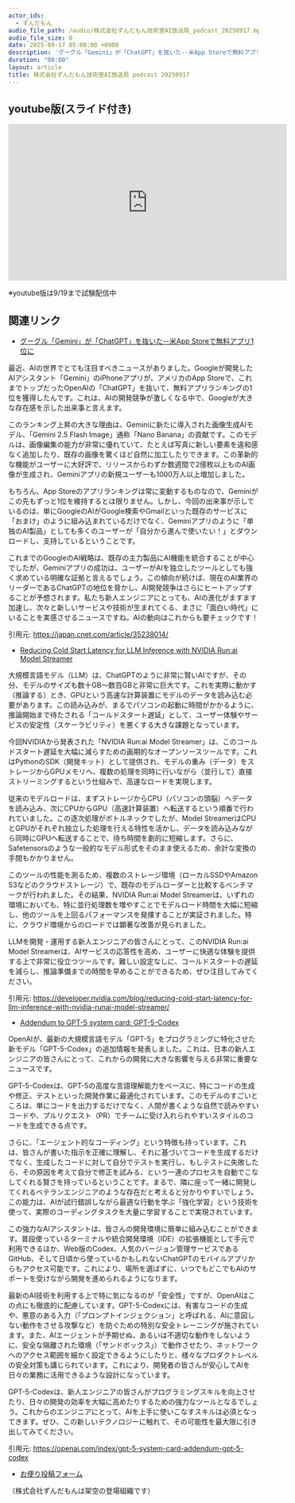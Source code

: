 ```yaml
---
actor_ids:
  - ずんだもん
audio_file_path: /audio/株式会社ずんだもん技術室AI放送局_podcast_20250917.mp3
audio_file_size: 0
date: 2025-09-17 05:00:00 +0900
description: 'グーグル「Gemini」が「ChatGPT」を抜いた--米App Storeで無料アプリ1位に、Reducing Cold Start Latency for LLM Inference with NVIDIA Run:ai Model Streamer、Addendum to GPT-5 system card: GPT-5-Codex'
duration: "00:00"
layout: article
title: 株式会社ずんだもん技術室AI放送局 podcast 20250917
---
```


## youtube版(スライド付き)

<iframe width="560" height="315" src="https://www.youtube.com/embed/Vd83Ro2EpKg?si=dMjKTMPdKAtvwNM1" title="YouTube video player" frameborder="0" allow="accelerometer; autoplay; clipboard-write; encrypted-media; gyroscope; picture-in-picture; web-share" referrerpolicy="strict-origin-when-cross-origin" allowfullscreen></iframe>

※youtube版は9/19まで試験配信中

## 関連リンク


- [グーグル「Gemini」が「ChatGPT」を抜いた--米App Storeで無料アプリ1位に](https://japan.cnet.com/article/35238014/)  


最近、AIの世界でとても注目すべきニュースがありました。Googleが開発したAIアシスタント「Gemini」のiPhoneアプリが、アメリカのApp Storeで、これまでトップだったOpenAIの「ChatGPT」を抜いて、無料アプリランキングの1位を獲得したんです。これは、AIの開発競争が激しくなる中で、Googleが大きな存在感を示した出来事と言えます。

このランキング上昇の大きな理由は、Geminiに新たに導入された画像生成AIモデル、「Gemini 2.5 Flash Image」通称「Nano Banana」の貢献です。このモデルは、画像編集の能力が非常に優れていて、たとえば写真に新しい要素を違和感なく追加したり、既存の画像を驚くほど自然に加工したりできます。この革新的な機能がユーザーに大好評で、リリースからわずか数週間で2億枚以上ものAI画像が生成され、Geminiアプリの新規ユーザーも1000万人以上増加しました。

もちろん、App Storeのアプリランキングは常に変動するものなので、Geminiがこの先もずっと1位を維持するとは限りません。しかし、今回の出来事が示しているのは、単にGoogleのAIがGoogle検索やGmailといった既存のサービスに「おまけ」のように組み込まれているだけでなく、Geminiアプリのように「単独のAI製品」としても多くのユーザーが「自分から進んで使いたい！」とダウンロードし、支持しているということです。

これまでのGoogleのAI戦略は、既存の主力製品にAI機能を統合することが中心でしたが、Geminiアプリの成功は、ユーザーがAIを独立したツールとしても強く求めている明確な証拠と言えるでしょう。この傾向が続けば、現在のAI業界のリーダーであるChatGPTの地位を脅かし、AI開発競争はさらにヒートアップすることが予想されます。私たち新人エンジニアにとっても、AIの進化がますます加速し、次々と新しいサービスや技術が生まれてくる、まさに「面白い時代」にいることを実感させるニュースですね。AIの動向はこれからも要チェックです！

引用元: https://japan.cnet.com/article/35238014/


- [Reducing Cold Start Latency for LLM Inference with NVIDIA Run:ai Model Streamer](https://developer.nvidia.com/blog/reducing-cold-start-latency-for-llm-inference-with-nvidia-runai-model-streamer/)  


大規模言語モデル（LLM）は、ChatGPTのように非常に賢いAIですが、その分、モデルのサイズも数十GB～数百GBと非常に巨大です。これを実際に動かす（推論する）とき、GPUという高速な計算装置にモデルのデータを読み込む必要があります。この読み込みが、まるでパソコンの起動に時間がかかるように、推論開始まで待たされる「コールドスタート遅延」として、ユーザー体験やサービスの安定性（スケーラビリティ）を悪くする大きな課題となっています。

今回NVIDIAから発表された「NVIDIA Run:ai Model Streamer」は、このコールドスタート遅延を大幅に減らすための画期的なオープンソースツールです。これはPythonのSDK（開発キット）として提供され、モデルの重み（データ）をストレージからGPUメモリへ、複数の処理を同時に行いながら（並行して）直接ストリーミングするという仕組みで、高速なロードを実現します。

従来のモデルロードは、まずストレージからCPU（パソコンの頭脳）へデータを読み込み、次にCPUからGPU（高速計算装置）へ転送するという順番で行われていました。この逐次処理がボトルネックでしたが、Model StreamerはCPUとGPUがそれぞれ独立した処理を行える特性を活かし、データを読み込みながら同時にGPUへ転送することで、待ち時間を劇的に短縮します。さらに、Safetensorsのような一般的なモデル形式をそのまま使えるため、余計な変換の手間もかかりません。

このツールの性能を測るため、複数のストレージ環境（ローカルSSDやAmazon S3などのクラウドストレージ）で、既存のモデルローダーと比較するベンチマークが行われました。その結果、NVIDIA Run:ai Model Streamerは、いずれの環境においても、特に並行処理数を増やすことでモデルロード時間を大幅に短縮し、他のツールを上回るパフォーマンスを発揮することが実証されました。特に、クラウド環境からのロードでは顕著な改善が見られました。

LLMを開発・運用する新人エンジニアの皆さんにとって、このNVIDIA Run:ai Model Streamerは、AIサービスの応答性を高め、ユーザーに快適な体験を提供する上で非常に役立つツールです。難しい設定なしに、コールドスタートの遅延を減らし、推論準備までの時間を早めることができるため、ぜひ注目してみてください。

引用元: https://developer.nvidia.com/blog/reducing-cold-start-latency-for-llm-inference-with-nvidia-runai-model-streamer/


- [Addendum to GPT-5 system card: GPT-5-Codex](https://openai.com/index/gpt-5-system-card-addendum-gpt-5-codex)  


OpenAIが、最新の大規模言語モデル「GPT-5」をプログラミングに特化させた新モデル「GPT-5-Codex」の追加情報を発表しました。これは、日本の新人エンジニアの皆さんにとって、これからの開発に大きな影響を与える非常に重要なニュースです。

GPT-5-Codexは、GPT-5の高度な言語理解能力をベースに、特にコードの生成や修正、テストといった開発作業に最適化されています。このモデルのすごいところは、単にコードを出力するだけでなく、人間が書くような自然で読みやすいコードや、プルリクエスト（PR）でチームに受け入れられやすいスタイルのコードを生成できる点です。

さらに、「エージェント的なコーディング」という特徴も持っています。これは、皆さんが書いた指示を正確に理解し、それに基づいてコードを生成するだけでなく、生成したコードに対して自分でテストを実行し、もしテストに失敗したら、その原因を考えて自分で修正を試みる、という一連のプロセスを自動でこなしてくれる賢さを持っているということです。まるで、隣に座って一緒に開発してくれるベテランエンジニアのような存在だと考えると分かりやすいでしょう。この能力は、AIが試行錯誤しながら最適な行動を学ぶ「強化学習」という技術を使って、実際のコーディングタスクを大量に学習することで実現されています。

この強力なAIアシスタントは、皆さんの開発環境に簡単に組み込むことができます。普段使っているターミナルや統合開発環境（IDE）の拡張機能として手元で利用できるほか、Web版のCodex、人気のバージョン管理サービスであるGitHub、そして日頃から使っているかもしれないChatGPTのモバイルアプリからもアクセス可能です。これにより、場所を選ばずに、いつでもどこでもAIのサポートを受けながら開発を進められるようになります。

最新のAI技術を利用する上で特に気になるのが「安全性」ですが、OpenAIはこの点にも徹底的に配慮しています。GPT-5-Codexには、有害なコードの生成や、悪意のある入力（「プロンプトインジェクション」と呼ばれる、AIに意図しない動作をさせる攻撃など）を防ぐための特別な安全トレーニングが施されています。また、AIエージェントが予期せぬ、あるいは不適切な動作をしないように、安全な隔離された環境（「サンドボックス」）で動作させたり、ネットワークへのアクセス範囲を細かく設定できるようにしたりと、様々なプロダクトレベルの安全対策も講じられています。これにより、開発者の皆さんが安心してAIを日々の業務に活用できるような設計になっています。

GPT-5-Codexは、新人エンジニアの皆さんがプログラミングスキルを向上させたり、日々の開発の効率を大幅に高めたりするための強力なツールとなるでしょう。これからのエンジニアにとって、AIを上手に使いこなすスキルは必須となってきます。ぜひ、この新しいテクノロジーに触れて、その可能性を最大限に引き出してみてください。

引用元: https://openai.com/index/gpt-5-system-card-addendum-gpt-5-codex



- [お便り投稿フォーム](https://forms.gle/ffg4JTfqdiqK62qf9)

（株式会社ずんだもんは架空の登場組織です）

